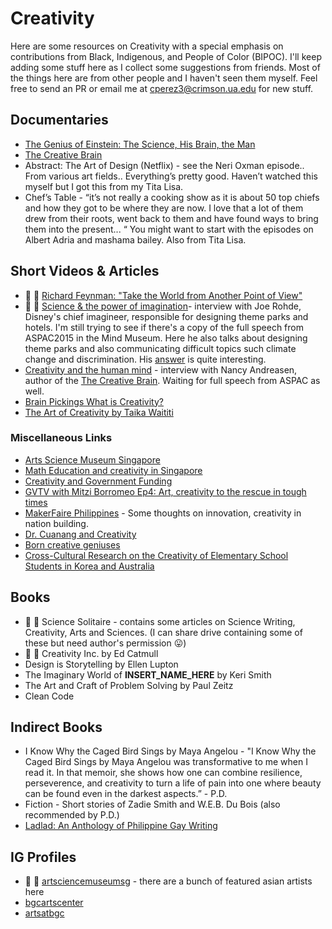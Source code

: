 # Creativity

Here are some resources on Creativity with a special emphasis on contributions from Black, Indigenous, and People of Color (BIPOC). 
I'll keep adding some stuff here as I collect some suggestions from friends. Most of the things here are from other people and I haven't seen them myself. 
Feel free to send an PR or email me at <cperez3@crimson.ua.edu> for new stuff. 

## Documentaries

* [The Genius of Einstein: The Science, His Brain, the Man](https://www.youtube.com/watch?v=DPPnrDdNoUU)
* [The Creative Brain](https://www.youtube.com/watch?v=5gSmcL1CJMQ) 
* Abstract: The Art of Design (Netflix) - see the Neri Oxman episode.. From various art fields.. Everything’s pretty good. Haven’t watched this myself but I got this from my Tita Lisa. 
* Chef’s Table - “it’s not really a cooking show as it is about 50 top chiefs and how they got to be where they are now. I love that a lot of them  drew from their roots, went back to them and have found ways to bring them into the present... “ You might want to start with the episodes on Albert Adria and mashama bailey. Also from Tita Lisa.

## Short Videos & Articles

* 🔴 :red_circle: [Richard Feynman: "Take the World from Another Point of View"](https://www.youtube.com/watch?v=Yq3Uursli4I)
* 🔴 :red_circle: [Science & the power of imagination](https://youtu.be/g6UK6U_Icw8)- interview with Joe Rohde, Disney's chief imagineer, responsible for designing theme parks and hotels. I'm still trying to see if there's a copy of the full speech from ASPAC2015 in the Mind Museum. Here he also talks about designing theme parks and also communicating difficult topics such climate change and discrimination. His [answer](https://youtu.be/g6UK6U_Icw8?t=301) is quite interesting. 
* [Creativity and the human mind](https://youtu.be/aGVokdcs9n0) - interview with Nancy Andreasen, author of the [The Creative Brain](https://www.amazon.co.uk/CREATIVE-BRAIN-Science-Nancy-Andreasen/dp/0452287812). Waiting for full speech from ASPAC as well.
* [Brain Pickings What is Creativity?](https://www.brainpickings.org/2013/09/06/what-is-creativity/)
* [The Art of Creativity by Taika Waititi](https://www.youtube.com/watch?v=pL71KhNmnls)

### Miscellaneous Links 

* [Arts Science Museum Singapore](https://www.marinabaysands.com/museum.html)
* [Math Education and creativity in Singapore](http://www.oecd.org/education/ceri/04%20Ridzuan_Singapore.pdf)
* [Creativity and Government Funding](https://unctad.org/en/PublicationsLibrary/ditcted2017d4_en.pdf)
* [GVTV with Mitzi Borromeo Ep4: Art, creativity to the rescue in tough times](https://youtu.be/cb-6PhTdxrA)
* [MakerFaire Philippines](https://www.interaksyon.com/lifestyle/2017/06/07/77426/makers-fair-and-arts-fest-mark-bgcs-independence-day-weekend-fete/) - Some thoughts on innovation, creativity in nation building. 
* [Dr. Cuanang and Creativity](https://thelasallian.com/2020/03/11/murals-of-the-mind-the-many-lives-of-dr-joven-cuanang/)
* [Born creative geniuses](https://www.google.com/amp/s/opinion.inquirer.net/122023/born-creative-geniuses/amp)
* [Cross-Cultural Research on the Creativity of Elementary School Students in Korea and Australia](https://files.eric.ed.gov/fulltext/EJ1118727.pdf)

## Books 

* 🔴 :red_circle: Science Solitaire - contains some articles on Science Writing, Creativity, Arts and Sciences. (I can share drive containing some of these but need author's permission :stuck_out_tongue:) 
* 🔴 :red_circle: Creativity Inc. by Ed Catmull 
* Design is Storytelling by Ellen Lupton 
* The Imaginary World of ____INSERT_NAME_HERE____ by Keri Smith
* The Art and Craft of Problem Solving by Paul Zeitz
* Clean Code 

## Indirect Books


* I Know Why the Caged Bird Sings by Maya Angelou - "I Know Why the Caged Bird Sings by Maya Angelou was transformative to me when I read it. In that memoir, she shows how one can combine resilience, perseverence, and creativity to turn a life of pain into one where beauty can be found even in the darkest aspects.” - P.D. 
* Fiction - Short stories of Zadie Smith and W.E.B. Du Bois (also recommended by P.D.)
* [Ladlad: An Anthology of Philippine Gay Writing](https://play.google.com/books/reader?id=1zWWDwAAQBAJ&hl=en&pg=GBS.PT18.w.0.0.232)


## IG Profiles 
* 🔴 :red_circle: [artsciencemuseumsg](https://www.instagram.com/artsciencemuseumsg/?hl=en) - there are a bunch of featured asian artists here 
* [bgcartscenter](https://www.instagram.com/bgcartscenter/?hl=en)
* [artsatbgc](https://www.instagram.com/artsatbgc/?hl=en)

